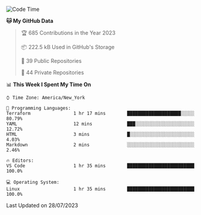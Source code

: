 <!--START_SECTION:waka-->
![Code Time](http://img.shields.io/badge/Code%20Time-203%20hrs-blue)

**🐱 My GitHub Data** 

> 🏆 685 Contributions in the Year 2023
 > 
> 📦 222.5 kB Used in GitHub's Storage 
 > 
> 📜 39 Public Repositories 
 > 
> 🔑 44 Private Repositories  
 > 
📊 **This Week I Spent My Time On** 

```text
⌚︎ Time Zone: America/New_York

💬 Programming Languages: 
Terraform                1 hr 17 mins        ████████████████████░░░░░   80.79% 
YAML                     12 mins             ███░░░░░░░░░░░░░░░░░░░░░░   12.72% 
HTML                     3 mins              █░░░░░░░░░░░░░░░░░░░░░░░░   4.03% 
Markdown                 2 mins              ░░░░░░░░░░░░░░░░░░░░░░░░░   2.46%

🔥 Editors: 
VS Code                  1 hr 35 mins        █████████████████████████   100.0%

💻 Operating System: 
Linux                    1 hr 35 mins        █████████████████████████   100.0%

```


 Last Updated on 28/07/2023
<!--END_SECTION:waka-->